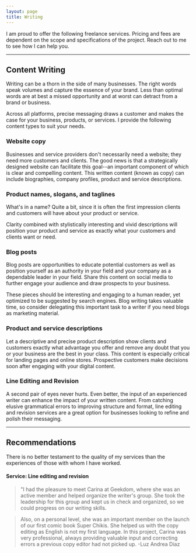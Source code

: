 ```yaml
---
layout: page
title: Writing
---
```



I am proud to offer the following freelance services. Pricing and fees are dependent on the scope and specifications of the project. Reach out to me to see how I can help you. 

* * * 

## Content Writing 


Writing can be a thorn in the side of many businesses.
The right words speak volumes and capture the essence of your brand. Less than optimal words are at best a missed opportunity and at worst can detract from a brand or business. 


Across all platforms, precise messaging draws a customer and makes the case for your business, products, or services. I provide the following content types to suit your needs. 

 

### Website copy

Businesses and service providers don't necessarily need a website; they need more customers and clients. The good news is that a strategically designed website can facilitate this goal--an important component of which is clear and compelling content. This written content (known as copy) can include biographies, company profiles, product and service descriptions. 


### Product names, slogans, and taglines

What's in a name? Quite a bit, since it is often the first impression clients and customers will have about your product or service. 

Clarity combined with stylistically interesting and vivid descriptions will position your product and service as exactly what your customers and clients want or need. 



### Blog posts


Blog posts are opportunities to educate potential customers as well as position yourself as an authority in your field and your company as a dependable leader in your field. Share this content on social media to further engage your audience and draw prospects to your business. 

These pieces should be interesting and engaging to a human reader, yet optimized to be suggested by search engines. Blog writing takes valuable time, so consider delegating this important task to a writer if you need blogs as marketing material. 

### Product and service descriptions

Let a descriptive and precise product description show clients and customers exactly what advantage you offer and remove any doubt that you or your business are the best in your class. This content is especially critical for landing pages and online stores. Prospective customers make decisions soon after engaging with your digital content. 


### Line Editing and Revision

A second pair of eyes never hurts. Even better, the input of an experienced writer can enhance the impact of your written content. From catching elusive grammatical errors to improving structure and format, line editing and revision services are a great option for businesses looking to refine and polish their messaging. 


* * * 

## Recommendations

There is no better testament to the quality of my services than the experiences of those with whom I have worked.



#### Service: Line editing and revision


> "I had the pleasure to meet Carina at Geekdom, where she was an active member and helped organize the writer's group. She took the leadership for this group and kept us in check and organized, so we could progress on our writing skills.

>Also, on a personal level, she was an important member on the launch of our first comic book Super Chikis. She helped us with the copy editing as English is not my first language. In this project, Carina was very professional, always providing valuable input and correcting errors a previous copy editor had not picked up. -Luz Andrea Diaz


<!--- In general, Carina is a very motivated and detail oriented team mate, where she will be a valuable asset in any team she joins." --->

